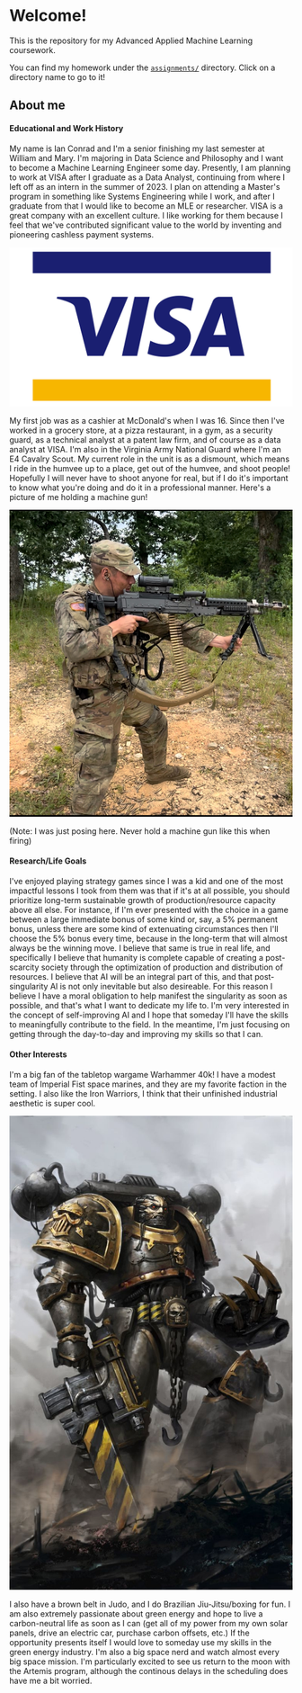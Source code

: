 # Welcome!

This is the repository for my Advanced Applied Machine Learning coursework.

You can find my homework under the [`assignments/`](https://github.com/lnxnb/aaml/tree/main/assignments) directory. Click on a directory name to go to it!

## About me

#### Educational and Work History
My name is Ian Conrad and I'm a senior finishing my last semester at William and Mary. I'm majoring in Data Science and Philosophy and I want to become a Machine Learning Engineer some day. Presently, I am planning to work at VISA after I graduate as a Data Analyst, continuing from where I left off as an intern in the summer of 2023. I plan on attending a Master's program in something like Systems Engineering while I work, and after I graduate from that I would like to become an MLE or researcher. VISA is a great company with an excellent culture. I like working for them because I feel that we've contributed significant value to the world by inventing and pioneering cashless payment systems.

![VISA](resources/VISA.png)

My first job was as a cashier at McDonald's when I was 16. Since then I've worked in a grocery store, at a pizza restaurant, in a gym, as a security guard, as a technical analyst at a patent law firm, and of course as a data analyst at VISA. I'm also in the Virginia Army National Guard where I'm an E4 Cavalry Scout. My current role in the unit is as a dismount, which means I ride in the humvee up to a place, get out of the humvee, and shoot people! Hopefully I will never have to shoot anyone for real, but if I do it's important to know what you're doing and do it in a professional manner. Here's a picture of me holding a machine gun!

![MachineGun](resources/machinegun.jpg)

(Note: I was just posing here. Never hold a machine gun like this when firing)

#### Research/Life Goals

I've enjoyed playing strategy games since I was a kid and one of the most impactful lessons I took from them was that if it's at all possible, you should prioritize long-term sustainable growth of production/resource capacity above all else. For instance, if I'm ever presented with the choice in a game between a large immediate bonus of some kind or, say, a 5% permanent bonus, unless there are some kind of extenuating circumstances then I'll choose the 5% bonus every time, because in the long-term that will almost always be the winning move. I believe that same is true in real life, and specifically I believe that humanity is complete capable of creating a post-scarcity society through the optimization of production and distribution of resources. I believe that AI will be an integral part of this, and that post-singularity AI is not only inevitable but also desireable. For this reason I believe I have a moral obligation to help manifest the singularity as soon as possible, and that's what I want to dedicate my life to. I'm very interested in the concept of self-improving AI and I hope that someday I'll have the skills to meaningfully contribute to the field. In the meantime, I'm just focusing on getting through the day-to-day and improving my skills so that I can.

#### Other Interests

I'm a big fan of the tabletop wargame Warhammer 40k! I have a modest team of Imperial Fist space marines, and they are my favorite faction in the setting. I also like the Iron Warriors, I think that their unfinished industrial aesthetic is super cool.

![Iron Warrior](resources/ironwarrior.jpg)

I also have a brown belt in Judo, and I do Brazilian Jiu-Jitsu/boxing for fun. I am also extremely passionate about green energy and hope to live a carbon-neutral life as soon as I can (get all of my power from my own solar panels, drive an electric car, purchase carbon offsets, etc.) If the opportunity presents itself I would love to someday use my skills in the green energy industry. I'm also a big space nerd and watch almost every big space mission. I'm particularly excited to see us return to the moon with the Artemis program, although the continous delays in the scheduling does have me a bit worried. 
